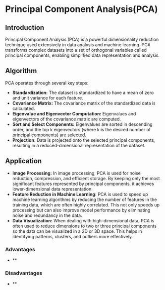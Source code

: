 # Principal Component Analysis(PCA)

## Introduction
Principal Component Analysis (PCA) is a powerful dimensionality reduction technique used extensively in data analysis and machine learning. PCA transforms complex datasets into a set of orthogonal variables called principal components, enabling simplified data representation and analysis.

## Algorithm 
PCA operates through several key steps:
- **Standardization:** The dataset is standardized to have a mean of zero and unit variance for each feature.
- **Covariance Matrix:** The covariance matrix of the standardized data is calculated.
- **Eigenvalue and Eigenvector Computation:** Eigenvalues and eigenvectors of the covariance matrix are computed.
- **Sort and Select Components:** Eigenvalues are sorted in descending order, and the top k eigenvectors (where k is the desired number of principal components) are selected.
- **Projection:** Data is projected onto the selected principal components, resulting in a reduced-dimensional representation of the dataset.


## Application
- **Image Processing:** In image processing, PCA is used for noise reduction, compression, and efficient storage. By keeping only the most significant features represented by principal components, it achieves lower-dimensional data representation.
- **Feature Reduction in Machine Learning:** PCA is used to speed up machine learning algorithms by reducing the number of features in the training data, which are often highly correlated. This not only speeds up processing but can also improve model performance by eliminating noise and redundancy in the data.
- **Data Visualization:** When dealing with high-dimensional data, PCA is often used to reduce dimensions to two or three principal components so the data can be visualized in a 2D or 3D space. This helps in identifying patterns, clusters, and outliers more effectively.
  

### Advantages
- **

### Disadvantages
- **

